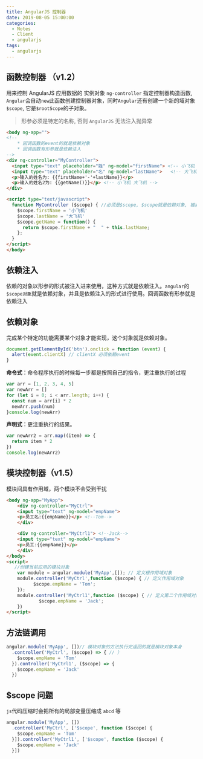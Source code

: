```yaml
---
title: AngularJS 控制器
date: 2019-08-05 15:00:00
categories:
  - Notes
  - Client
  - angularjs
tags:
  - angularjs
---
```

## 函数控制器 （v1.2）

用来控制 AngularJS 应用数据的 实例对象
`ng-controller` 指定控制器构造函数, `Angular`会自动`new`此函数创建控制器对象，同时`Angular`还有创建一个新的域对象`$scope`, 它是`$rootScope`的子对象。

> 形参必须是特定的名称, 否则 `AngularJS` 无法注入抛异常

<!-- more -->

~~~html
<body ng-app="">
<!--
    * 回调函数的event的就是依赖对象
    * 回调函数有形参就是依赖注入
-->
<div ng-controller="MyController">
  <input type="text" placeholder="姓" ng-model="firstName"> <!-- 小飞机 -->
  <input type="text" placeholder="名" ng-model="lastName">	<!-- 大飞机 -->
  <p>输入的姓名为: {{firstName+'-'+lastName}}</p>
  <p>输入的姓名2为: {{getName()}}</p> <!-- 小飞机 大飞机 -->
</div>

<script type="text/javascript">
  function MyController ($scope) { //必须是$scope, $scope就是依赖对象, 被angular动态注入的
    $scope.firstName = '小飞机'
    $scope.lastName = '大飞机'
    $scope.getName = function() {
      return $scope.firstName + "  " + this.lastName;
    };
  }
</script>
</body>
~~~

## 依赖注入

依赖的对象以形参的形式被注入进来使用，这种方式就是依赖注入。`angular`的 `$scope对象`就是依赖对象，并且是依赖注入的形式进行使用。回调函数有形参就是依赖注入

## 依赖对象

完成某个特定的功能需要某个对象才能实现，这个对象就是依赖对象。

~~~js
document.getElementById('btn').onclick = function (event) {
  alert(event.clientX) // clientX 必须依赖event
}
~~~

**命令式**：命令程序执行的时候每一步都是按照自己的指令，更注重执行的过程

~~~js
var arr = [1, 2, 3, 4, 5]
var newArr = []
for (let i = 0; i < arr.length; i++) {
  const num = arr[i] * 2
  newArr.push(num)
}console.log(newArr)
~~~

**声明式**：更注重执行的结果。

~~~js
var newArr2 = arr.map((item) => {
  return item * 2
})
console.log(newArr2)
~~~

## 模块控制器（v1.5）

模块间具有作用域，两个模块不会受到干扰

~~~html
<body ng-app="MyApp">
	<div ng-controller="MyCtrl">
  	<input type="text" ng-model="empName">
  	<p>员工名:{{empName}}</p> <!--Tom-->
	</div>

	<div ng-controller="MyCtrl1"> <!--Jack-->
  	<input type="text" ng-model="empName">
  	<p>员工:{{empName}}</p>
	</div>
</body>
<script>
   //创建当前应用的模块对象
	var module = angular.module('MyApp',[]); // 定义根作用域对象
	module.controller('MyCtrl',function ($scope) { // 定义作用域对象
		  $scope.empName = 'Tom';
	});
	module.controller('MyCtrl1',function ($scope) { // 定义第二个作用域对象
			$scope.empName = 'Jack';
	})
</script>
~~~

## 方法链调用

~~~js
angular.module('MyApp', [])// 模块对象的方法执行完返回的就是模块对象本身
  .controller('MyCtrl', ($scope) => { // ）
    $scope.empName = 'Tom'
  }).controller('MyCtrl1', ($scope) => {
    $scope.empName = 'Jack'
  })
~~~

## $scope 问题

`js`代码压缩时会把所有的局部变量压缩成 `abcd` 等

~~~js
angular.module('MyApp', [])
  .controller('MyCtrl', ['$scope', function ($scope) {
    $scope.empName = 'Tom'
  }]).controller('MyCtrl1', ['$scope', function ($scope) {
    $scope.empName = 'Jack'
  }])
~~~
